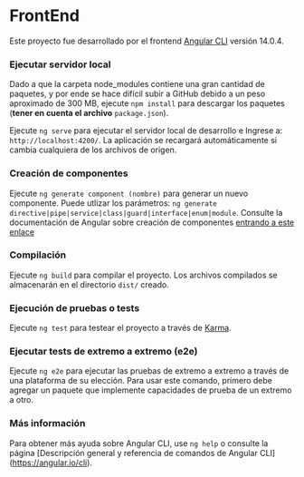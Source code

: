 # FrontEnd

Este proyecto fue desarrollado por el frontend [Angular CLI](https://github.com/angular/angular-cli) versión 14.0.4.

### Ejecutar servidor local
Dado a que la carpeta node_modules contiene una gran cantidad de paquetes, y por ende se hace difícil subir a GitHub debido a un peso aproximado de 300 MB, ejecute `npm install` para descargar los paquetes (**tener en cuenta el archivo** `package.json`).

Ejecute `ng serve` para ejecutar el servidor local de desarrollo e Ingrese a: `http://localhost:4200/`. La aplicación se recargará automáticamente si cambia cualquiera de los archivos de origen.

### Creación de componentes

Ejecute `ng generate component (nombre)` para generar un nuevo componente. Puede utlizar los parámetros: `ng generate directive|pipe|service|class|guard|interface|enum|module`. Consulte la documentación de Angular sobre creación de componentes [entrando a este enlace](https://angular.io/guide/component-overview)

### Compilación

Ejecute `ng build` para compilar el proyecto. Los archivos compilados se almacenarán en el directorio `dist/` creado.

### Ejecución de pruebas o tests

Ejecute `ng test` para testear el proyecto a través de [Karma](https://karma-runner.github.io).

### Ejecutar tests de extremo a extremo (e2e)

Ejecute `ng e2e` para ejecutar las pruebas de extremo a extremo a través de una plataforma de su elección. Para usar este comando, primero debe agregar un paquete que implemente capacidades de prueba de un extremo a otro.

### Más información

Para obtener más ayuda sobre Angular CLI, use `ng help` o consulte la página [Descripción general y referencia de comandos de Angular CLI] (https://angular.io/cli).
